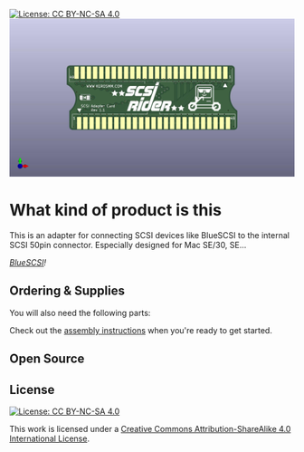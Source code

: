 [![License: CC BY-NC-SA 4.0](https://img.shields.io/badge/License-CC%20BY--NC--SA%204.0-lightgrey.svg)](https://creativecommons.org/licenses/by-nc-sa/4.0/)
![alt](images/ScsiRider_top.jpg)
# What kind of product is this
This is an adapter for connecting SCSI devices like BlueSCSI to the internal SCSI 50pin connector.
Especially designed for Mac SE/30, SE...

*[BlueSCSI](https://github.com/erichelgeson/BlueSCSI)!*

## Ordering & Supplies

You will also need the following parts:

Check out the [assembly instructions](Assembly/README.md) when you're ready to get started.


## Open Source


## License

[![License: CC BY-NC-SA 4.0](https://img.shields.io/badge/License-CC%20BY--NC--SA%204.0-lightgrey.svg)](https://creativecommons.org/licenses/by-nc-sa/4.0/)

This work is licensed under a
[Creative Commons Attribution-ShareAlike 4.0 International License](https://creativecommons.org/licenses/by-nc-sa/4.0/).
